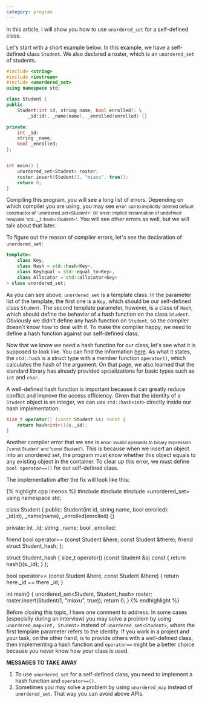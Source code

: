 ```yaml
---
category: program
---
```


In this article, I will show you how to use `unordered_set` for a self-defined class.

Let's start with a short example below. In this example, we have a self-defined class `Student`. We also declared a roster, which is an `unordered_set` of students.

```cpp
#include <string>
#include <iostream>
#include <unordered_set>
using namespace std;

class Student {
public:
    Student(int id, string name, bool enrolled): \
        _id(id), _name(name), _enrolled(enrolled) {}

private:
    int _id;
    string _name;
    bool _enrolled;
};


int main() {
    unordered_set<Student> roster;
    roster.insert(Student(1, "miaxu", true));
    return 0;
}
```

Compiling this program, you will see a long list of errors. Depending on which compiler you are using, you may see <small>error: call to implicitly-deleted default constructor of 'unordered_set\<Student\>'</small> or <small>error: implicit instantiation of undefined template 'std::__1::hash\<Student\>'</small>. You will see other errors as well, but we will talk about that later.

To figure out the reason of compiler errors, let's see the declaration of `unordered_set`:

```cpp
template<
    class Key,
    class Hash = std::hash<Key>,
    class KeyEqual = std::equal_to<Key>,
    class Allocator = std::allocator<Key>
> class unordered_set;
```

As you can see above, `unordered_set` is a template class. In the parameter list of the template, the first one is a `Key`, which should be our self-defined class `Student`. The second template parameter, however, is a class of `Hash`, which should define the behavior of a hash function on the class `Student`. Obviously we didn't define any hash function on `Student`, so the compiler doesn't know how to deal with it. To make the compiler happy, we need to define a hash function against
our self-defined class.

Now that we know we need a hash function for our class, let's see what it is supposed to look like. You can find the information <a href="https://en.cppreference.com/w/cpp/utility/hash">here</a>. As what it states, the `std::hash` is a struct type with a member function `operator()`, which calculates the hash of the argument. On that page, we also learned that the standard library has already provided spcializations for basic types such as `int` and `char`.

A well-defined hash function is important because it can greatly reduce conflict and improve the access efficiency. Given that the identity of a `Student` object is an integer, we can use `std::hash<int>` directly inside our hash implementation:

```cpp
size_t operator() (const Student &s) const {
    return hash<int>()(s._id);
}
```

Another compiler error that we see is <small>error: invalid operands to binary expression ('const Student' and 'const Student')</small>. This is because when we insert an object into an unordered set, the program must know whether this object equals to any existing object in the container. To clear up this error, we must define `bool operator==()` for our self-defined class.

The implementation after the fix will look like this:

{% highlight cpp linenos %}
#include <string>
#include <iostream>
#include <unordered_set>
using namespace std;

class Student {
public:
    Student(int id, string name, bool enrolled): \
        _id(id), _name(name), _enrolled(enrolled) {}


private:
    int _id;
    string _name;
    bool _enrolled;


friend bool operator== (const Student &here, const Student &there);
friend struct Student_hash;
};

struct Student_hash {
    size_t operator() (const Student &s) const {
        return hash<int>()(s._id);
    }
};

bool operator== (const Student &here, const Student &there) {
    return here._id == there._id;
}

int main() {
    unordered_set<Student, Student_hash> roster;
    roster.insert(Student(1, "miaxu", true));
    return 0;
}
{% endhighlight %}

Before closing this topic, I have one comment to address. In some cases (especially during an interview) you may solve a problem by using `unordered_map<int, Student>` instead of `unordered_set<Student>`, where the first template parameter refers to the identity. If you work in a project and your task, on the other hand, is to provide others with a well-defined class, then implementing a hash function and `operator==` might be a better choice because you never know how your class is used.

<strong>MESSAGES TO TAKE AWAY</strong>

1. To use `unordered_set` for a self-defined class, you need to implement a hash function and `operator==()`.
2. Sometimes you may solve a problem by using `unordered_map` instead of `unordered_set`. That way you can avoid above APIs.
